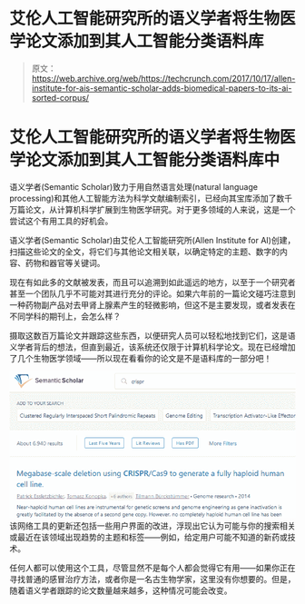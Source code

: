 # 艾伦人工智能研究所的语义学者将生物医学论文添加到其人工智能分类语料库 

> 原文：<https://web.archive.org/web/https://techcrunch.com/2017/10/17/allen-institute-for-ais-semantic-scholar-adds-biomedical-papers-to-its-ai-sorted-corpus/>

# 艾伦人工智能研究所的语义学者将生物医学论文添加到其人工智能分类语料库中

语义学者(Semantic Scholar)致力于用自然语言处理(natural language processing)和其他人工智能方法为科学文献编制索引，已经向其宝库添加了数千万篇论文，从计算机科学扩展到生物医学研究。对于更多领域的人来说，这是一个尝试这个有用工具的好机会。

语义学者(Semantic Scholar)由艾伦人工智能研究所(Allen Institute for AI)创建，扫描这些论文的全文，将它们与其他论文相关联，以确定特定的主题、数字的内容、药物和器官等关键词。

现在有如此多的文献被发表，而且可以追溯到如此遥远的地方，以至于一个研究者甚至一个团队几乎不可能对其进行充分的评论。如果六年前的一篇论文碰巧注意到一种药物副产品对去甲肾上腺素产生的轻微影响，但这不是主要发现，或者发表在不同学科的期刊上，会怎么样？

摄取这数百万篇论文并跟踪这些东西，以便研究人员可以轻松地找到它们，这是语义学者背后的想法，但直到最近，该系统还仅限于计算机科学论文。现在已经增加了几个生物医学领域——所以现在看看你的论文是不是语料库的一部分吧！

[![](img/af745cb9eb0e64d97bf31b5ff773aac5.png)](https://web.archive.org/web/20221007124536/https://beta.techcrunch.com/wp-content/uploads/2017/10/added_tags.png) 该网络工具的更新还包括一些用户界面的改进，浮现出它认为可能与你的搜索相关或最近在该领域出现趋势的主题和标签——例如，给定用户可能不知道的新药或技术。

任何人都可以使用这个工具，尽管显然不是每个人都会觉得它有用——如果你正在寻找普通的感冒治疗方法，或者你是一名古生物学家，这里没有你想要的。但是，随着语义学者跟踪的论文数量越来越多，这种情况可能会改变。
